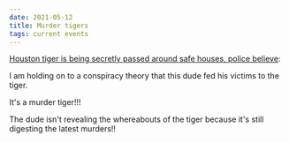 ```yaml
---
date: 2021-05-12
title: Murder tigers
tags: current events
---
```


[Houston tiger is being secretly passed around safe houses, police believe](https://news.yahoo.com/houston-tiger-being-secretly-passed-173839919.html):

I am holding on to a conspiracy theory that this dude fed his victims to the tiger. 

It's a murder tiger!!! 

The dude isn't revealing the whereabouts of the tiger because it's still digesting the latest murders!!